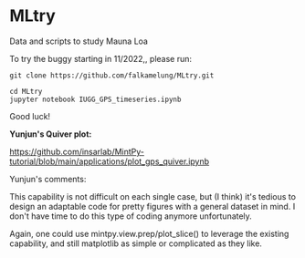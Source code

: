 # MLtry
Data and scripts to study Mauna Loa


To try the buggy starting in 11/2022,, please run:

```
git clone https://github.com/falkamelung/MLtry.git

cd MLtry
jupyter notebook IUGG_GPS_timeseries.ipynb 
```

Good luck!

**Yunjun's Quiver plot:**

https://github.com/insarlab/MintPy-tutorial/blob/main/applications/plot_gps_quiver.ipynb

Yunjun's comments:


This capability is not difficult on each single case, but (I think) it's tedious to design an adaptable code for pretty figures with a general dataset in mind. I don't have time to do this type of coding anymore unfortunately.

Again, one could use mintpy.view.prep/plot_slice() to leverage the existing capability, and still matplotlib as simple or complicated as they like.

